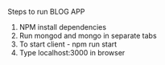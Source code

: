 Steps to run BLOG APP

1. NPM install dependencies
2. Run mongod and mongo in separate tabs
3. To start client - npm run start
4. Type localhost:3000 in browser
